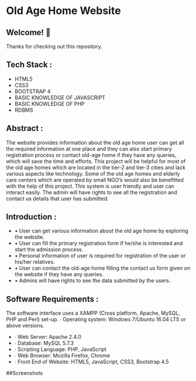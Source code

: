 # Old Age Home Website

## Welcome! 👋

Thanks for checking out this repository.

## Tech Stack :
- HTML5
- CSS3
- BOOTSTRAP 4
- BASIC KNOWLEDGE OF JAVASCRIPT
- BASIC KNOWLEDGE OF PHP
- RDBMS 


## Abstract :

The website provides information about the old age home user can get all the required information at one place and they can also start primary registration process or contact old-age home if they have any queries, which will save the time and efforts. 
This project will be helpful for most of the old age homes which are located in the tier-2 and tier-3 cities and lack various aspects like technology. Some of the old age homes and elderly care centers which are operated by small NGO’s would also be benefitted with the help of this project. This system is user friendly and user can interact easily. The admin will have rights to see all the registration and contact us details that user has submitted.  

## Introduction :

- •	User can get various information about the old age home by exploring the website.
- • User can fill the primary registration form if he/she is interested
 and start the admission process.
- • Personal information of user is required for registration of the user 
or his/her relatives.
- • User can contact the old-age home filling the contact us form given on the website if they have any queries.
- •	Admins will have rights to see the data submitted by the users.


## Software Requirements :
The software interface uses a XAMPP (Cross platform, Apache, MySQL, PHP and Perl) set-up. ∙ Operating system: Windows 7/Ubuntu 16.04 LTS or above versions.
- ∙	Web Server: Apache 2.4.0
- ∙	Database: MySQL 5.7.3
- ∙	Scripting Language: PHP, JavaScript
- ∙	Web Browser: Mozilla Firefox, Chrome
- ∙	Front End of Website: HTML5, JavaScript, CSS3, Bootstrap 4.5


##Screenshots


